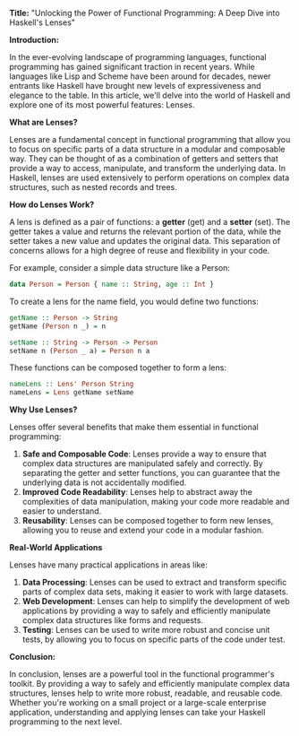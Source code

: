 **Title:** "Unlocking the Power of Functional Programming: A Deep Dive into Haskell's Lenses"

**Introduction:**

In the ever-evolving landscape of programming languages, functional programming has gained significant traction in recent years. While languages like Lisp and Scheme have been around for decades, newer entrants like Haskell have brought new levels of expressiveness and elegance to the table. In this article, we'll delve into the world of Haskell and explore one of its most powerful features: Lenses.

**What are Lenses?**

Lenses are a fundamental concept in functional programming that allow you to focus on specific parts of a data structure in a modular and composable way. They can be thought of as a combination of getters and setters that provide a way to access, manipulate, and transform the underlying data. In Haskell, lenses are used extensively to perform operations on complex data structures, such as nested records and trees.

**How do Lenses Work?**

A lens is defined as a pair of functions: a **getter** (get) and a **setter** (set). The getter takes a value and returns the relevant portion of the data, while the setter takes a new value and updates the original data. This separation of concerns allows for a high degree of reuse and flexibility in your code.

For example, consider a simple data structure like a Person:
```haskell
data Person = Person { name :: String, age :: Int }
```
To create a lens for the name field, you would define two functions:
```haskell
getName :: Person -> String
getName (Person n _) = n

setName :: String -> Person -> Person
setName n (Person _ a) = Person n a
```
These functions can be composed together to form a lens:
```haskell
nameLens :: Lens' Person String
nameLens = Lens getName setName
```
**Why Use Lenses?**

Lenses offer several benefits that make them essential in functional programming:

1. **Safe and Composable Code**: Lenses provide a way to ensure that complex data structures are manipulated safely and correctly. By separating the getter and setter functions, you can guarantee that the underlying data is not accidentally modified.
2. **Improved Code Readability**: Lenses help to abstract away the complexities of data manipulation, making your code more readable and easier to understand.
3. **Reusability**: Lenses can be composed together to form new lenses, allowing you to reuse and extend your code in a modular fashion.

**Real-World Applications**

Lenses have many practical applications in areas like:

1. **Data Processing**: Lenses can be used to extract and transform specific parts of complex data sets, making it easier to work with large datasets.
2. **Web Development**: Lenses can help to simplify the development of web applications by providing a way to safely and efficiently manipulate complex data structures like forms and requests.
3. **Testing**: Lenses can be used to write more robust and concise unit tests, by allowing you to focus on specific parts of the code under test.

**Conclusion:**

In conclusion, lenses are a powerful tool in the functional programmer's toolkit. By providing a way to safely and efficiently manipulate complex data structures, lenses help to write more robust, readable, and reusable code. Whether you're working on a small project or a large-scale enterprise application, understanding and applying lenses can take your Haskell programming to the next level.